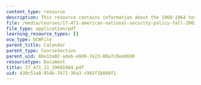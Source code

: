 ```yaml
---
content_type: resource
description: This resource contains information about the 1960-1964 terms.
file: /media/courses/17-471-american-national-security-policy-fall-2002/438c51a8854b7b7236a3c992f1b8b8f1_17_471_11_19601964.pdf
file_type: application/pdf
learning_resource_types: []
ocw_type: OCWFile
parent_title: Calendar
parent_type: CourseSection
parent_uid: 6be13a02-adeb-e9d9-7e23-80a7c8ea9690
resourcetype: Document
title: 17_471_11_19601964.pdf
uid: 438c51a8-854b-7b72-36a3-c992f1b8b8f1
---
```

